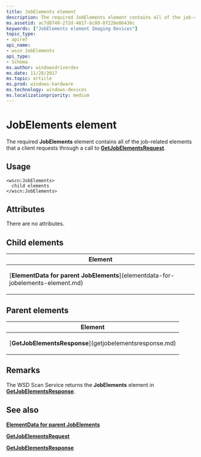 ```yaml
---
title: JobElements element
description: The required JobElements element contains all of the job-related elements that a client requests through a call to GetJobElementsRequest.
ms.assetid: ac7d8749-272d-4817-bc80-8f220e06436c
keywords: ["JobElements element Imaging Devices"]
topic_type:
- apiref
api_name:
- wscn JobElements
api_type:
- Schema
ms.author: windowsdriverdev
ms.date: 11/28/2017
ms.topic: article
ms.prod: windows-hardware
ms.technology: windows-devices
ms.localizationpriority: medium
---
```


# JobElements element


The required **JobElements** element contains all of the job-related elements that a client requests through a call to [**GetJobElementsRequest**](getjobelementsrequest.md).

Usage
-----

``` syntax
<wscn:JobElements>
  child elements
</wscn:JobElements>
```

Attributes
----------

There are no attributes.

## Child elements


<table>
<colgroup>
<col width="100%" />
</colgroup>
<thead>
<tr class="header">
<th>Element</th>
</tr>
</thead>
<tbody>
<tr class="odd">
<td><p>[<strong>ElementData for parent JobElements</strong>](elementdata-for-jobelements-element.md)</p></td>
</tr>
</tbody>
</table>

## Parent elements


<table>
<colgroup>
<col width="100%" />
</colgroup>
<thead>
<tr class="header">
<th>Element</th>
</tr>
</thead>
<tbody>
<tr class="odd">
<td><p>[<strong>GetJobElementsResponse</strong>](getjobelementsresponse.md)</p></td>
</tr>
</tbody>
</table>

Remarks
-------

The WSD Scan Service returns the **JobElements** element in [**GetJobElementsResponse**](getjobelementsresponse.md).

## <span id="see_also"></span>See also


[**ElementData for parent JobElements**](elementdata-for-jobelements-element.md)

[**GetJobElementsRequest**](getjobelementsrequest.md)

[**GetJobElementsResponse**](getjobelementsresponse.md)

 

 






